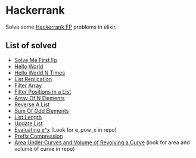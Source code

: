 # Hackerrank

Solve some [Hackerrank FP](https://www.hackerrank.com/domains/fp) problems in elixir.

## List of solved

* [Solve Me First Fp](https://www.hackerrank.com/challenges/fp-solve-me-first/problem)
* [Hello World](https://www.hackerrank.com/challenges/fp-hello-world/problem)
* [Hello World N Times](https://www.hackerrank.com/challenges/fp-hello-world-n-times/problem)
* [List Replication](https://www.hackerrank.com/challenges/fp-list-replication/problem)
* [Filter Array](https://www.hackerrank.com/challenges/fp-filter-array/problem)
* [Filter Positions in a List](https://www.hackerrank.com/challenges/fp-filter-positions-in-a-list/problem)
* [Array Of N Elements](https://www.hackerrank.com/challenges/fp-array-of-n-elements/problem)
* [Reverse A List](https://www.hackerrank.com/challenges/fp-reverse-a-list/problem)
* [Sum Of Odd Elements](https://www.hackerrank.com/challenges/fp-sum-of-odd-elements/problem)
* [List Length](https://www.hackerrank.com/challenges/fp-list-length/problem)
* [Update List](https://www.hackerrank.com/challenges/fp-update-list/problem)
* [Evaluating e^x](https://www.hackerrank.com/challenges/eval-ex/problem) (Look for e_pow_x in repo)
* [Prefix Compression](https://www.hackerrank.com/challenges/prefix-compression/problem)
* [Area Under Curves and Volume of Revolving a Curve](https://www.hackerrank.com/challenges/area-under-curves-and-volume-of-revolving-a-curv/problem) (look for area and volume of curve in repo)
